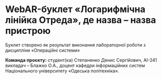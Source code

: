 # WebAR-буклет «Логарифмічна лінійка Отреда», де назва – назва пристрою 
Буклет створено як результат виконання лабораторної роботи з дисципліни
«Операційні системи» 

**Команда проєкту:** 
студент(ка) Степаненко Денис Сергійович, AI-241 
викладач – Блажко О.А., доцент кафедри інформаційних систем Національного
університету «Одеська політехніка».
